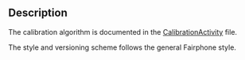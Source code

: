 ## Description

The calibration algorithm is documented in the [CalibrationActivity](app/src/main/java/com/fairphone/psensor/CalibrationActivity.java) file.

The style and versioning scheme follows the general Fairphone style.
